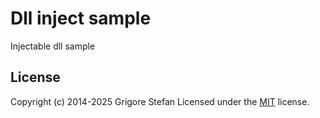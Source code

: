 # Dll inject sample

Injectable dll sample

## License

Copyright (c) 2014-2025 Grigore Stefan
Licensed under the [MIT](LICENSE) license.
